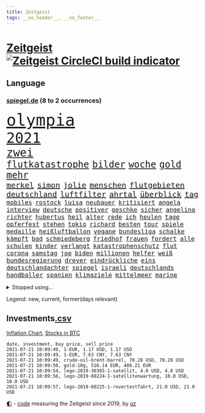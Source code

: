 ```yaml
---
title: Zeitgeist
tags: __no_header__, __no_footer__
---
```


# [Zeitgeist](https://oliz.io/zeitgeist/) [![Zeitgeist CircleCI build indicator](https://circleci.com/gh/ooz/zeitgeist.svg?style=shield)](https://circleci.com/gh/ooz/zeitgeist)

## Language

<h3><a href="https://www.spiegel.de" target="_blank">spiegel.de</a> (8 to 2 occurrences)</h3>
<p style="font-family:monospace">
<span style="font-size:32pt"><a href="news_links.html#olympia" class="current">olympia</a></span>
<br>
<span style="font-size:28pt"><a href="news_links.html#2021" class="current">2021</a></span>
<br>
<span style="font-size:22pt"><a href="news_links.html#zwei" class="current">zwei</a></span>
<br>
<span style="font-size:18pt"><a href="news_links.html#flutkatastrophe" class="new">flutkatastrophe</a></span>
<span style="font-size:18pt"><a href="news_links.html#bilder" class="current">bilder</a></span>
<span style="font-size:18pt"><a href="news_links.html#woche" class="current">woche</a></span>
<span style="font-size:18pt"><a href="news_links.html#gold" class="current">gold</a></span>
<span style="font-size:18pt"><a href="news_links.html#mehr" class="current">mehr</a></span>
<br>
<span style="font-size:15pt"><a href="news_links.html#merkel" class="current">merkel</a></span>
<span style="font-size:15pt"><a href="news_links.html#simon" class="current">simon</a></span>
<span style="font-size:15pt"><a href="news_links.html#jolie" class="new">jolie</a></span>
<span style="font-size:15pt"><a href="news_links.html#menschen" class="current">menschen</a></span>
<span style="font-size:15pt"><a href="news_links.html#flutgebieten" class="new">flutgebieten</a></span>
<span style="font-size:15pt"><a href="news_links.html#deutschland" class="current">deutschland</a></span>
<span style="font-size:15pt"><a href="news_links.html#luftfilter" class="current">luftfilter</a></span>
<span style="font-size:15pt"><a href="news_links.html#ahrtal" class="new">ahrtal</a></span>
<span style="font-size:15pt"><a href="news_links.html#überblick" class="current">überblick</a></span>
<span style="font-size:15pt"><a href="news_links.html#tag" class="current">tag</a></span>
<br>
<span style="font-size:12pt"><a href="news_links.html#mobiles" class="new">mobiles</a></span>
<span style="font-size:12pt"><a href="news_links.html#rostock" class="current">rostock</a></span>
<span style="font-size:12pt"><a href="news_links.html#luisa" class="current">luisa</a></span>
<span style="font-size:12pt"><a href="news_links.html#neubauer" class="current">neubauer</a></span>
<span style="font-size:12pt"><a href="news_links.html#kritisiert" class="current">kritisiert</a></span>
<span style="font-size:12pt"><a href="news_links.html#angela" class="current">angela</a></span>
<span style="font-size:12pt"><a href="news_links.html#interview" class="current">interview</a></span>
<span style="font-size:12pt"><a href="news_links.html#deutsche" class="current">deutsche</a></span>
<span style="font-size:12pt"><a href="news_links.html#positiver" class="new">positiver</a></span>
<span style="font-size:12pt"><a href="news_links.html#geschke" class="new">geschke</a></span>
<span style="font-size:12pt"><a href="news_links.html#sicher" class="current">sicher</a></span>
<span style="font-size:12pt"><a href="news_links.html#angelina" class="new">angelina</a></span>
<span style="font-size:12pt"><a href="news_links.html#richter" class="current">richter</a></span>
<span style="font-size:12pt"><a href="news_links.html#hubertus" class="current">hubertus</a></span>
<span style="font-size:12pt"><a href="news_links.html#heil" class="current">heil</a></span>
<span style="font-size:12pt"><a href="news_links.html#alter" class="current">alter</a></span>
<span style="font-size:12pt"><a href="news_links.html#rede" class="current">rede</a></span>
<span style="font-size:12pt"><a href="news_links.html#ich" class="current">ich</a></span>
<span style="font-size:12pt"><a href="news_links.html#heulen" class="new">heulen</a></span>
<span style="font-size:12pt"><a href="news_links.html#tage" class="current">tage</a></span>
<span style="font-size:12pt"><a href="news_links.html#opferfest" class="new">opferfest</a></span>
<span style="font-size:12pt"><a href="news_links.html#stehen" class="current">stehen</a></span>
<span style="font-size:12pt"><a href="news_links.html#tokio" class="current">tokio</a></span>
<span style="font-size:12pt"><a href="news_links.html#richard" class="current">richard</a></span>
<span style="font-size:12pt"><a href="news_links.html#besten" class="current">besten</a></span>
<span style="font-size:12pt"><a href="news_links.html#tour" class="current">tour</a></span>
<span style="font-size:12pt"><a href="news_links.html#spiele" class="current">spiele</a></span>
<span style="font-size:12pt"><a href="news_links.html#medaille" class="current">medaille</a></span>
<span style="font-size:12pt"><a href="news_links.html#heißluftballon" class="current">heißluftballon</a></span>
<span style="font-size:12pt"><a href="news_links.html#vegane" class="current">vegane</a></span>
<span style="font-size:12pt"><a href="news_links.html#bundesliga" class="current">bundesliga</a></span>
<span style="font-size:12pt"><a href="news_links.html#schalke" class="current">schalke</a></span>
<span style="font-size:12pt"><a href="news_links.html#kämpft" class="current">kämpft</a></span>
<span style="font-size:12pt"><a href="news_links.html#bad" class="current">bad</a></span>
<span style="font-size:12pt"><a href="news_links.html#schmiedeberg" class="new">schmiedeberg</a></span>
<span style="font-size:12pt"><a href="news_links.html#friedhof" class="new">friedhof</a></span>
<span style="font-size:12pt"><a href="news_links.html#frauen" class="current">frauen</a></span>
<span style="font-size:12pt"><a href="news_links.html#fordert" class="current">fordert</a></span>
<span style="font-size:12pt"><a href="news_links.html#alle" class="current">alle</a></span>
<span style="font-size:12pt"><a href="news_links.html#schulen" class="current">schulen</a></span>
<span style="font-size:12pt"><a href="news_links.html#kinder" class="current">kinder</a></span>
<span style="font-size:12pt"><a href="news_links.html#verlangt" class="current">verlangt</a></span>
<span style="font-size:12pt"><a href="news_links.html#katastrophenschutz" class="new">katastrophenschutz</a></span>
<span style="font-size:12pt"><a href="news_links.html#flut" class="current">flut</a></span>
<span style="font-size:12pt"><a href="news_links.html#corona" class="current">corona</a></span>
<span style="font-size:12pt"><a href="news_links.html#samstag" class="current">samstag</a></span>
<span style="font-size:12pt"><a href="news_links.html#joe" class="current">joe</a></span>
<span style="font-size:12pt"><a href="news_links.html#biden" class="current">biden</a></span>
<span style="font-size:12pt"><a href="news_links.html#millionen" class="current">millionen</a></span>
<span style="font-size:12pt"><a href="news_links.html#helfer" class="current">helfer</a></span>
<span style="font-size:12pt"><a href="news_links.html#weiß" class="current">weiß</a></span>
<span style="font-size:12pt"><a href="news_links.html#bundesregierung" class="current">bundesregierung</a></span>
<span style="font-size:12pt"><a href="news_links.html#dreyer" class="current">dreyer</a></span>
<span style="font-size:12pt"><a href="news_links.html#eindrückliche" class="new">eindrückliche</a></span>
<span style="font-size:12pt"><a href="news_links.html#eins" class="current">eins</a></span>
<span style="font-size:12pt"><a href="news_links.html#deutschlandachter" class="current">deutschlandachter</a></span>
<span style="font-size:12pt"><a href="news_links.html#spiegel" class="current">spiegel</a></span>
<span style="font-size:12pt"><a href="news_links.html#israeli" class="new">israeli</a></span>
<span style="font-size:12pt"><a href="news_links.html#deutschlands" class="current">deutschlands</a></span>
<span style="font-size:12pt"><a href="news_links.html#handballer" class="new">handballer</a></span>
<span style="font-size:12pt"><a href="news_links.html#spanien" class="current">spanien</a></span>
<span style="font-size:12pt"><a href="news_links.html#klimaziele" class="current">klimaziele</a></span>
<span style="font-size:12pt"><a href="news_links.html#mittelmeer" class="current">mittelmeer</a></span>
<span style="font-size:12pt"><a href="news_links.html#marine" class="current">marine</a></span>
</p>
<details>
<summary>Stopped using...</summary>
<p class="former" style="font-size:12pt">
euphorie(276) erleben(275) erntet(275) iranische(275) menschheit(275) mittelfeldspieler(275) gefüllt(274) verstöße(274) vorstand(274) 78(273) alternativen(273) andrea(273) armenien(273) aufgefordert(273) esken(273) gelernt(273) gewaltige(273) korrigiert(273) leisten(273) lübcke(273) saskia(273) tieren(273) walter(273) antarktis(272) damaligen(272) ddr(272) dritter(272) entlastet(272) katze(272) linie(272) rechtsextremismus(272) siemens(272) stefanie(272) vermeintliche(272) ausbauen(271) australischer(271) benennt(271) fanden(271) fuß(271) gehe(271) halt(271) lewandowski(271) nachfolgerin(271) nannte(271) planeten(271) ruhen(271) schleswigholstein(271) schwangere(271) spanier(271) vermögen(271) 2024(270) autohersteller(270) babys(270) blockieren(270) brown(270) coronatote(270) exemplare(270) fleisch(270) intensivbetten(270) ließen(270) plus(270) polizeieinsatz(270) rechtsextremisten(270) sperre(270) verbraucher(270) verteidiger(270) wirkung(270) zurzeit(270) zuversicht(270) 37(269) 8000(269) fdpchef(269) interesse(269) krank(269) kurve(269) medikament(269) schläge(269) sibirien(269) subventionen(269) verstorbene(269) wiederwahl(269) 1980(268) ac(268) annegret(268) ausstattung(268) bestimmt(268) coronaimpfstoffe(268) dokumente(268) drehten(268) elke(268) entschuldigen(268) figur(268) finanziell(268) freunden(268) generalsekretär(268) gesunde(268) jünger(268) linken(268) mag(268) misshandelt(268) nachfolge(268) präsidentschaftswahlen(268) riss(268) scheidet(268) solidarität(268) spannenden(268) teilnehmer(268) wand(268) werben(268) air(267) alexej(267) ankündigung(267) aserbaidschan(267) atlantik(267) beamter(267) bedrohung(267) bewerber(267) carsten(267) daniel(267) dietmar(267) erwägen(267) greta(267) ifoinstitut(267) kalt(267) kurze(267) liege(267) massiven(267) nawalny(267) rainer(267) schrieb(267) schulkinder(267) stellten(267) stoppte(267) studenten(267) zwillinge(267) ausnahmezustand(266) ausweitung(266) autofahrerin(266) bielefeld(266) bremst(266) draußen(266) erlitten(266) fehlverhalten(266) grundlage(266) humor(266) infektion(266) irans(266) kochen(266) komisch(266) medizinische(266) meinungsfreiheit(266) remis(266) strafzölle(266) tötet(266) update(266) verfügung(266) audi(265) beklagen(265) bewährung(265) bildschirm(265) frust(265) gedauert(265) kippen(265) klingbeil(265) kredite(265) kämpfe(265) luftwaffe(265) rathaus(265) razzien(265) spiels(265) stammen(265) stau(265) streamingdienst(265) unterzeichnet(265) verbringen(265) weitergegeben(265) wild(265) absetzung(264) anderthalb(264) beschleunigen(264) billionen(264) digitaler(264) h(264) komplette(264) linkspartei(264) lothar(264) längere(264) riesige(264) verzicht(264) vorstandschef(264) wieler(264) wären(264) überwachen(264) bundesrechnungshof(263) flieht(263) hammer(263) konzentrieren(263) neustart(263) trennen(263) 13jähriger(262) 65(262) angemessen(262) big(262) ecken(262) erfuhr(262) ernsthaften(262) game(262) interessenvertreter(262) lauter(262) mutige(262) potsdam(262) premiere(262) schuss(262) zentralen(262) 11000(261) blockade(261) dahintersteckt(261) eukommissionschefin(261) islamischen(261) selben(261) separatisten(261) taugt(261) unerträglich(261) frische(260) genutzt(260) nachspiel(260) netzwerk(260) sauerstoff(260) see(260) unterstützer(260) usschauspieler(260) beinahe(259) beraten(259) pflanzen(259) ruder(259) schriftstellerin(259) töten(259) umsatz(259) verbessern(259) vorgeschichte(259) adam(258) aktivistin(258) appell(258) disney+(258) loswerden(258) stock(258) eigentümer(257) erfunden(257) fakten(257) gletscher(257) hölle(257) jahrhundert(257) kollege(257) netanyahu(257) offiziellen(257) setzten(257) time(257) wahre(257) zulassen(257) andrej(256) christdemokraten(256) entbehrungen(256) paschinjan(256) schlicht(256) verantwortlichen(256) ablenkungsmanöver(255) angelegt(255) auskunft(255) ausschuss(255) beiträge(255) franzose(255) gedanken(255) gestoppt(255) haushalte(255) hotels(255) mangel(255) mittlerweile(255) ryan(255) abouchaker(254) arafat(254) norwegens(254) perfekt(254) rückzug(254) wachstum(254) zeitpunkt(254) alarmiert(253) brutaler(253) erderwärmung(253) handelsabkommen(253) immunität(253) jerusalem(253) journalistin(253) mick(253) negativen(253) schumacher(253) spiegelumfrage(253) strände(253) überraschenden(253) barbara(252) bewusstlos(252) beziehen(252) gering(252) green(252) herunter(252) indem(252) iss(252) nase(252) provokation(252) schonen(252) sozialdemokraten(252) spiegeltitelstory(252) spotify(252) verkehrschaos(252) änderte(252) luca(251) müsste(251) nachweis(251) näher(251) option(251) tür(251) verschärfte(251) überlassen(251) alice(250) lieferten(250) minus(250) männlichen(250) patient(250) pkw(250) abtreibung(249) empfängt(249) langeweile(249) meines(249) milliardenhilfen(249) schief(249) zurückgewiesen(249) deutsches(248) eingeführt(248) erschießt(248) fernsehen(248) kassel(248) mittelständler(248) philosoph(248) text(248) bewahren(247) regierungschefin(247) rkichef(247) rollt(247) samt(247) singapur(247) pushbacks(246) schlussphase(246) stellung(246) verwiesen(246) ausgeweitet(245) bestmarke(245) favorit(245) heinrich(245) praktisch(245) schülerin(245) verblüffend(245) fußballbund(244) fußballwm(244) gelder(244) gouverneur(244) materialien(244) politikerin(244) öffnung(244) letztes(243) moderatorin(243) pandemiebekämpfung(243) parallelen(243) stufenplan(243) umgeht(243) fortsetzung(242) gelockert(242) häftling(242) kern(242) steffen(242) studiert(242) trauert(242) angekündigten(241) antrag(241) erzbistum(241) folter(241) panik(241) sicherheitsgesetz(241) vermeintlich(241) ergebnissen(240) erstickt(240) hohem(240) telegram(240) verheerend(240) 2009(238) mischen(238) spahns(238) wandel(238) zuständig(238) doping(237) dringt(237) iranischen(237) pleite(237) rahmen(237) wenigstens(237) einschalten(236) halbiert(236) songs(236) unionspolitiker(236) wiener(236) freispruch(235) schade(235) 40jährige(234) apples(234) gegentor(234) kapitel(234) nirgendwo(234) schneidet(234) unterhaltung(234) versorgung(234) 2010(233) schritten(233) vermeidet(233) 41jähriger(232) bundesnetzagentur(232) erforscht(232) ladung(232) geklaut(231) chemikalien(230) erhöhung(230) fabrice(230) impfstoffs(230) rassismusvorwürfe(230) ausgebucht(229) kongress(229) virusmutation(229) 6000(228) andrew(228) knacken(228) sarah(228) sperren(228) hoteliers(227) richtete(227) rückblick(227) verhinderte(227) bedienen(226) hongkongs(226) kameraden(226) verlegen(226) geht's(225) krefeld(225) ursprünglich(225) vorletzten(225) gesellschaftlichen(223) präsidentschaft(223) spiegelredakteur(223) verhelfen(223) gipfeltreffen(222) grüße(222) normalerweise(222) disziplin(221) identität(221) popstars(221) studios(221) atomabkommen(220) emotionale(220) vorsichtig(219) einblicke(218) muslimischen(218) niedrigsten(218) barrikaden(217) drückt(217) empfangen(217) lehrerinnen(217) staatsoberhaupt(217) weidel(217) gezwungen(216) personalie(216) sinkender(216) atomdeal(215) premiers(215) verhältnisse(215) bist(214) ertrank(214) inselstaat(214) inseln(213) mietendeckel(213) coronafolgen(212) dieb(212) inhaftierten(212) absurd(211) härteren(211) bertelsmann(210) farbe(210) tolle(210) abschluss(209) daheim(209) einladung(209) norwegischer(209) tina(209) reihen(208) verunglückten(207) entzug(206) hinein(206) reisebeschränkungen(206) vermieden(206) warme(206) aktionen(205) gestört(205) langem(205) versammelt(205) helgoland(204) versteckte(204) ärgern(204) gruppenspiel(203) teures(202) älteste(202) champ(201) höchstens(201) kaisers(201) abgewickelt(200) rückte(200) showdown(200) abgeordnetenhaus(199) glänzte(199) finanzministerin(198) kilo(198) aufspüren(197) freiheiten(197) irlands(197) stopp(197) coronaverstoß(196) everest(196) coronakosten(195) opa(194) abhilfe(193) 29jährige(192) bewusstsein(192) ehrt(191) lissabon(191) woelki(191) kulturen(188) ffp2masken(187) ereignet(186) drinnen(185) gerammt(185) zusammenprall(185) aufgespürt(184) hungern(184) virtuelle(184) klingen(183) lockert(183) sony(183) führungskraft(182) friends(181) variante(181) dürre(180) laufende(178) polizeiruf(178) berüchtigte(175) außergewöhnlich(174) überholen(174) fisch(173) mehrmals(172) dpa(170) genehmigte(170) ausweisung(168) strafgerichtshof(168) konkretes(166) beträgt(165) diagnose(163) bestens(161) distanzunterricht(161) zulauf(160) 750(159) eigentliche(158) aktienkurs(157) blaue(157) pandemiebedingt(157) kritisierten(156) pommes(155) wucht(155) heikel(154) coronamasken(153) regierungsbeteiligung(153) affront(152) 37jähriger(150) einstufen(150) unveröffentlichten(150) student(149) el(147) hilton(147) pool(147) widerstände(146) herstellers(144) stromnetz(144) filmemacherin(143) geheimes(143) musikindustrie(143) vorfälle(143) frühwarnsystem(142) iii(142) abberufen(141) capital(141) havarie(141) portugiesische(141) kremlchef(140) sicherheitskräften(140) aufgelösten(139) nützen(139) renditen(139) aung(138) benannt(138) fragwürdige(138) kyi(138) militärputsch(138) suu(138) exportieren(137) kennzahlen(136) staatsfonds(136) stärkste(136) altenpfleger(135) ankläger(135) ausgebildet(135) neuss(135) plagen(135) stiefvater(135) wetters(135) mitreden(134) bahnverkehr(133) kaltfront(133) kannte(133) festen(132) giftige(132) containerschiff(131) datenschützer(131) gereicht(131) recherche(131) sinkenden(131) ungeahnte(131) weiterspielen(130) zusammenbruch(130) argentiniens(129) heiklen(129) fahrbahn(128) kaffee(127) beschwert(126) spitzenvertreter(126) zeichner(126) beherrscht(125) gestörten(125) hochschule(125) fliegende(123) musikers(123) typ(123) geschäftsmodell(122) hohenzollern(122) münchener(122) realen(122) übung(121) verhaltenskodex(120) zurückgezogen(120) 4000(118) beeindruckt(118) 1100(117) nikol(116) verlaufen(116) heimische(115) pandemiewelle(115) johnsons(114) angefahren(113) emilia(113) ikea(113) kürzeren(113) traumtor(113) einsätzen(112) feministin(112) seinerseits(112) votierte(112) ausfuhr(111) cdumann(110) redaktion(110) strecken(110) ärmeren(110) distanzierten(109) erledigt(109) holten(109) paaren(108) pekings(108) schwerin(108) plastikflaschen(107) zelle(107) gewicht(106) kulturszene(106) lanka(106) riesen(106) sri(106) kings(105) supernova(105) todes(105) untermauert(105) aktiven(104) isrückkehrerin(104) starregisseur(104) unverantwortlich(104) schottlands(103) szenarien(103) diplomatie(101) dopingtests(101) schenkt(101) dosb(100) sportbund(100) ausschluss(99) grundlegende(98) kaiserslautern(98) durchschnitt(97) niedrige(97) nigerias(97) teilzeit(97) pdf(96) lieferte(95) stadtrat(95) usamerikanische(95) charité(94) kürzester(94) reformieren(94) angeschlagen(93) zimmern(93) bemühen(91) kommunalwahlen(91) regimegegner(91) uskollegen(91) beleuchtung(90) einfordern(90) gesundheitsministeriums(90) greenpeace(90) rekordtief(90) wunde(90) bahnhöfe(89) drüber(89) einladen(89) fonds(89) nachkriegszeit(89) suezkanal(89) tvexperten(89) aussteiger(88) betrugsvorwürfen(88) ergründen(88) ever(88) genozid(88) given(88) südgrenze(88) verteilten(88) zahlungsmittel(88) br(87) fahrlässig(87) gendern(87) gwyneth(87) havertz(87) kai(87) paltrow(87) rumänien(87) ausnahmesituation(86) ausrichten(86) mitspieler(86) tierpark(86) umweltschutzorganisation(86) zoff(86) sozialwohnungen(85) suezkanalbehörde(85) nordafrika(84) tafel(84) verschlingen(84) impfstoffverteilung(83) molotowcocktails(83) strafkolonie(83) hauch(82) 250(81) abkühlung(81) betragen(81) escooter(81) junges(81) klimaneutralität(81) labourpartei(81) nordmazedonien(81) verhaften(81) überführt(81) brust(80) feldpost(80) schießtraining(80) unkonventionelles(80) anzumerken(79) drittstaaten(79) italienisch(79) roller(79) vertrödeln(79) flugzeugs(78) gegebene(78) ifoinstituts(78) inflationsraten(78) bedeutende(77) bergung(77) heiter(77) homophobie(77) träumte(77) weltgrößten(77) 60jährige(76) hussein(76) interessiert's(76) standorten(76) stocken(76) vergiftetes(76) umstellung(75) blunt(74) hochschwangere(74) uneins(73) abzuwenden(72) dieselmotor(72) mumie(72) ostdeutschland(72) vinci(72) eiltempo(71) fasst(71) freitagnachmittag(71) gnabry(70) krisenland(70) serge(70) stromnetzes(70) dei(69) opus(69) ultrakonservativen(69) begründete(68) olympiaaus(68) reederei(68) systematische(68) vergewaltiger(68) bergwerk(67) einfrieren(67) lai(66) sanktionsliste(66) usforscher(66) bouffier(65) eskalierte(65) examen(65) lässig(65) straftatbestand(65) unterhauses(65) abwarten(64) chatprotokolle(64) intensivmedizin(64) kabel(64) menschenrechtlern(64) streikt(64) motorrad(63) petition(63) erzürnt(62) exweltmeister(62) gegensatz(62) herzrhythmusstörungen(62) klebrige(62) konzentration(62) revolutionären(62) wiederbelebung(62) einheiten(61) einsehen(61) ofen(61) praktiken(61) square(61) typisch(61) arenen(60) ebike(60) label(60) normales(60) sarkastischen(60) scarlett(60) vorbehalt(60) zenit(60) erstem(59) festspiele(59) forschungsprojekt(59) konzernen(59) schwimmerin(59) drosseln(58) eingedämmt(58) entweder(58) getarnt(58) platzierten(58) psychotherapeutin(58) wagt(58) wmdritte(58) abbiegen(57) tiraden(57) unglücklich(57) bestritt(56) zweijähriges(56) ferne(55) führungskräfte(55) krebserkrankung(55) straßenbahn(55) vertraut(55) weltklimarat(55) bafög(54) natostaaten(54) rannten(54) beisein(53) ansprüche(52) bildungseinrichtungen(52) rekordzeit(52) daneben(51) europapolitiker(51) nähern(51) beispiellose(50) indische(50) lobbyisten(50) mikrochips(50) sorglosigkeit(50) vereinsikone(50) 2045(49) aogo(49) bretagne(49) exekutiert(49) kanton(49) lehmann(49) staatlicher(49) vorreiter(49) empathie(48) gastronomen(48) geknackt(48) klugen(48) ausgelassen(47) clubs(47) musikstreaming(47) nepal(47) euländern(46) gravierenden(46) schleppte(46) touristische(46) nervig(45) schlauchboot(45) wachsenden(45) curevacimpfstoff(44) installieren(44) versperrt(44) billy(43) blatts(43) gebürtigen(43) historikerin(43) aß(42) emteilnahme(42) fremdbestimmt(42) fünfstündigen(42) geraden(42) hitlergruß(42) pumpt(42) sträubt(42) ursprungsort(42) zwischenergebnisse(42) chronologie(41) familienhund(41) festnehmen(41) geburten(41) meerenge(41) nationaltrainer(41) angekurbelt(40) eigner(40) einsätze(40) hardliner(40) hygienekonzept(40) israelisches(40) übergriffs(40) abgestiegen(39) herzog(39) johansson(39) unglaublich(39) entmachten(38) hals(38) hindus(38) linksradikale(38) rätselraten(38) vollbremsung(38) fahne(37) heben(37) highlight(37) israelischer(37) samuraischwert(37) suppe(37) verbrennerverbot(37) videocall(37) antisemitismusvorwurf(36) kugel(36) mehrheitlich(36) politikwissenschaftler(36) tornados(36) antisemitische(35) dynamik(35) steuerflucht(35) 52jähriger(34) benzinautos(34) profiteure(34) solar(34) trickste(34) verordnet(34) zweifachen(34) antisemitischen(33) dänischenhagen(33) körperkult(33) mangelhafter(33) treffern(33) afdchefs(32) beschränkt(32) fußballgeschichte(32) hms(32) zeugnisse(32) zikaden(32) özdemir(32) überdauert(32) betraf(31) flugzeugträger(31) gefälschter(31) hamasflagge(31) laster(31) arbeitsrecht(30) herford(30) supreme(30) alaba(29) assistentin(29) gegend(29) herero(29) iraker(29) nama(29) terrorverdächtiger(29) verwandeln(29) zurückzahlen(29) abgeschrieben(28) abstürzen(28) angler(28) covid19impfstoffs(28) entgangen(28) fangen(28) cnnjournalistin(27) eingedrungen(27) juraprüfung(27) marktposition(27) nordostseekanal(27) rammte(27) wettbewerbshüter(27) zusammenarbeiten(27) bergsteigerin(26) coronamaskenpflicht(26) muslimen(26) pearl(26) riesiger(26) sympathie(26) teuerung(26) tsang(26) waffenhändler(26) xpress(26) erwärmt(25) genderverbot(25) my(25) usserie(25) arena(24) dauerhaften(24) eva(24) festzunehmen(24) gendersprache(24) populismus(24) realitätsverweigerung(24) späteren(24) wurm(24) angespannten(23) annamaria(23) ferchichi(23) kultusminister(23) lebe(23) möbelhaus(23) nashörner(23) schusswaffe(23) schwäche(23) 01(22) ausfiel(22) erschreckt(22) kurioses(22) olympiapremiere(22) uswahlen(22) bauwirtschaft(21) buchhandels(21) entschärfen(21) g7staaten(21) lokal(21) martina(21) preiserhöhung(21) schärfe(21) sinovac(21) felsen(20) hörten(20) klettern(20) linkenabgeordneten(20) mühsam(20) nr(20) unsicherheiten(20) ussanktionen(20) verfolgten(20) zehntausend(20) abflauen(19) aggressiver(19) brent(19) euroleague(19) ferngesteuert(19) gefangener(19) heiß(19) litauens(19) maschinenpistole(19) museums(19) nordseesorte(19) angedockt(18) bewaffnen(18) ergriffen(18) familienplanung(18) gesandte(18) hakt(18) höherer(18) kernmodul(18) lupe(18) mustafa(18) schultern(18) alliierten(17) kleidung(17) sekte(17) sterbende(17) überzeugte(17) flüchtet(16) gefangenenaustausch(16) katalanischen(16) microsoftbetriebssystem(16) publikumsliebling(16) weiterbauen(16) wussten(16) anführer(15) geburtenzahlen(15) unrechtmäßig(15) zehnjähriger(15) drückte(14) jamaika(14) salvadors(14) sek(14) wagens(14) ahnden(13) ausbreiten(13) begrünen(13) beuth(13) chatgruppen(13) chipmangel(13) leopoldina(13) rechtsstaatlichkeit(13) tenniswelt(13) untätigkeitsverfahren(13) atalay(12) bolt(12) bundesbehörden(12) halbfinals(12) kinderwunsch(12) kopie(12) optionen(12) pinar(12) radikaler(12) rechtlichen(12) dienstwagen(11) diplomatisch(11) marin(11)
</p>
</details>
<p>Legend: <span class="new">new</span>, <span class="current">current</span>, <span class="former">former(days relevant)</span></p>

## Investments[.csv](investments.csv)

[Inflation Chart](https://inflationchart.com),
[Stocks in BTC](https://stonksinbtc.xyz/)

```
date, investment, buy price, sell price
2021-07-21 10:09:49, 1-EUR, 1.17 USD, 1.17 USD
2021-07-21 10:09:49, 1-EUR, 7.63 CNY, 7.63 CNY
2021-07-21 10:09:49, crude-oil-brent-barrel, 70.28 USD, 70.28 USD
2021-07-21 10:09:50, gold-10g, 516.14 EUR, 488.21 EUR
2021-07-21 10:09:54, lego-2019-30365-1-satellit, 4.0 USD, 4.0 USD
2021-07-21 10:09:56, lego-2019-60224-1-satellitenwartung, 10.0 USD, 10.0 USD
2021-07-21 10:09:57, lego-2019-60225-1-rovertestfahrt, 21.0 USD, 21.0 USD
```

<footer>
<a href="javascript:toggleTheme()" class="nav">🌓</a>
- <a href="https://github.com/ooz/zeitgeist">code</a> measuring the Zeitgeist since 2019, by <a href="https://oliz.io">oz</a>
</footer>
